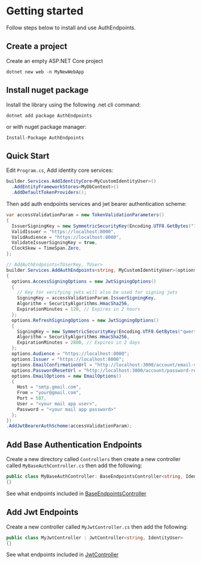 # Getting started

Follow steps below to install and use AuthEndpoints.

## Create a project

Create an empty ASP.NET Core project

```
dotnet new web -n MyNewWebApp
```


## Install nuget package
Install the library using the following .net cli command:

```
dotnet add package AuthEndpoints
```

or with nuget package manager:

```
Install-Package AuthEndpoints
```


## Quick Start

Edit `Program.cs`, Add identity core services:

```cs
builder.Services.AddIdentityCore<MyCustomIdentityUser>()
  .AddEntityFrameworkStores<MyDbContext>()
  .AddDefaultTokenProviders();
```

Then add auth endpoints services and jwt bearer authentication scheme:

```cs
var accessValidationParam = new TokenValidationParameters()
{
  IssuerSigningKey = new SymmetricSecurityKey(Encoding.UTF8.GetBytes("1234567890qwerty")),
  ValidIssuer = "https://localhost:8000",
  ValidAudience = "https://localhost:8000",
  ValidateIssuerSigningKey = true,
  ClockSkew = TimeSpan.Zero,
};

// AddAuthEndpoints<TUserKey, TUser>
builder.Services.AddAuthEndpoints<string, MyCustomIdentityUser>(options => 
{
  options.AccessSigningOptions = new JwtSigningOptions()
  {
    // Key for verifying jwts will also be used for signing jwts
    SigningKey = accessValidationParam.IssuerSigningKey,
    Algorithm = SecurityAlgorithms.HmacSha256,
    ExpirationMinutes = 120, // Expires in 2 hours
  };
  options.RefreshSigningOptions = new JwtSigningOptions()
  {
    SigningKey = new SymmetricSecurityKey(Encoding.UTF8.GetBytes("qwerty0987654321")),
    Algorithm = SecurityAlgorithms.HmacSha256,
    ExpirationMinutes = 2880, // Expires in 2 days
  };
  options.Audience = "https://localhost:8000";
  options.Issuer = "https://localhost:8000";
  options.EmailConfirmationUrl = "http://localhost:3000/account/email-verify/{uid}/{token}";
  options.PasswordResetUrl = "http://localhost:3000/account/password-reset/{uid}/{token}";
  options.EmailOptions = new EmailOptions() 
  {
    Host = "smtp.gmail.com",
    From = "your@gmail.com",
    Port = 587,
    User = "<your mail app user>",
    Password = "<your mail app password>"
  };
})
.AddJwtBearerAuthScheme(accessValidationParam);
```

## Add Base Authentication Endpoints

Create a new directory called `Controllers` then create a new controller called `MyBaseAuthController.cs` then add the following:

```cs
public class MyBaseAuthController: BaseEndpointsController<string, IdentityUser>
{}
```

See what endpoints included in [BaseEndpointsController](base-endpoints.md)

## Add Jwt Endpoints

Create a new controller called `MyJwtController.cs` then add the following:

```cs
public class MyJwtController : JwtController<string, IdentityUser>
{}
```

See what endpoints included in [JwtController](jwt-endpoints.md)
